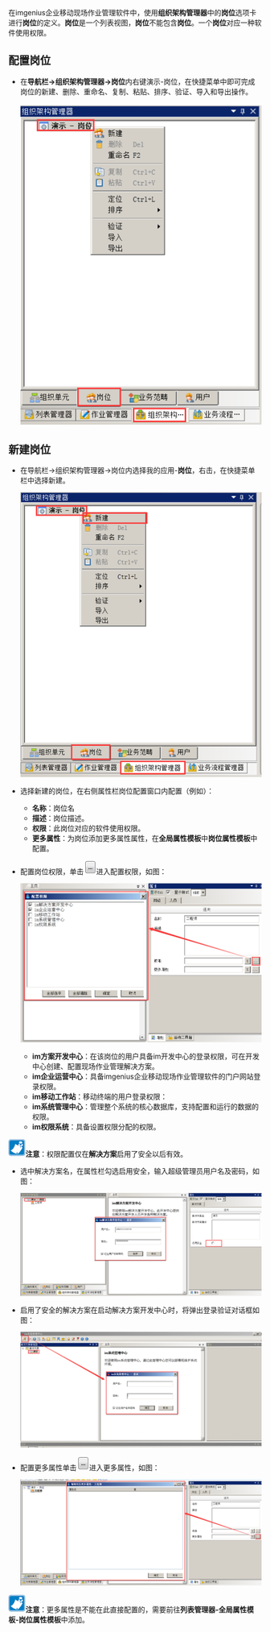 
在imgenius企业移动现场作业管理软件中，使用**组织架构管理器**中的**岗位**选项卡进行**岗位**的定义。**岗位**是一个列表视图，**岗位**不能包含**岗位**。一个**岗位**对应一种软件使用权限。

## 配置岗位

* 在**导航栏→组织架构管理器→岗位**内右键演示-岗位，在快捷菜单中即可完成岗位的新建、删除、重命名、复制、粘贴、排序、验证、导入和导出操作。

  ![1](/static/docimg/岗位1.png)

## 新建岗位

* 在导航栏→组织架构管理器→岗位内选择我的应用-**岗位**，右击，在快捷菜单栏中选择新建。

  ![1](/static/docimg/岗位2.png)

* 选择新建的岗位，在右侧属性栏岗位配置窗口内配置（例如）：
  * **名称**：岗位名
  * **描述**：岗位描述。
  * **权限**：此岗位对应的软件使用权限。
  * **更多属性**：为岗位添加更多属性属性，在**全局属性模板**中**岗位属性模板**中配置。

* 配置岗位权限，单击![1](/static/docimg/扩展符号图.png)进入配置权限，如图：

  ![1](/static/docimg/岗位3.png)

  * **im方案开发中心**：在该岗位的用户具备im开发中心的登录权限，可在开发中心创建、配置现场作业管理解决方案。
  * **im企业运营中心**：具备imgenius企业移动现场作业管理软件的门户网站登录权限。
  * **im移动工作站**：移动终端的用户登录权限：
  * **im系统管理中心**：管理整个系统的核心数据库，支持配置和运行的数据的权限。
  * **im权限系统**：具备设置权限分配的权限。

![1](/static/docimg/注意.png)**注意**：权限配置仅在**解决方案**启用了安全以后有效。

* 选中解决方案名，在属性栏勾选启用安全，输入超级管理员用户名及密码，如图：

  ![1](/static/docimg/岗位4.png)

* 启用了安全的解决方案在启动解决方案开发中心时，将弹出登录验证对话框如图：

  ![1](/static/docimg/岗位5.png)

* 配置更多属性单击![1](/static/docimg/扩展符号图.png)进入更多属性，如图：

  ![1](/static/docimg/岗位6.png)

![1](/static/docimg/注意.png)**注意**：更多属性是不能在此直接配置的，需要前往**列表管理器-全局属性模板-岗位属性模板**中添加。
